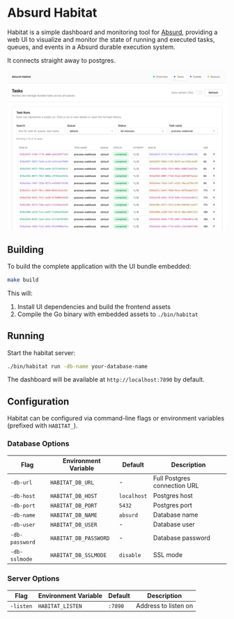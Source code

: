 # Absurd Habitat

Habitat is a simple dashboard and monitoring tool for [Absurd](https://github.com/earendil-works/absurd), providing a web UI to visualize and monitor the state of running and executed tasks, queues, and events in a Absurd durable execution system.

It connects straight away to postgres.

<div align="center">
  <img src="screenshot.png" width="550" alt="Screenshot of habitat dashboard">
</div>

## Building

To build the complete application with the UI bundle embedded:

```bash
make build
```

This will:
1. Install UI dependencies and build the frontend assets
2. Compile the Go binary with embedded assets to `./bin/habitat`

## Running

Start the habitat server:

```bash
./bin/habitat run -db-name your-database-name
```

The dashboard will be available at `http://localhost:7890` by default.

## Configuration

Habitat can be configured via command-line flags or environment variables (prefixed with `HABITAT_`).

### Database Options

| Flag | Environment Variable | Default | Description |
|------|---------------------|---------|-------------|
| `-db-url` | `HABITAT_DB_URL` | - | Full Postgres connection URL |
| `-db-host` | `HABITAT_DB_HOST` | `localhost` | Postgres host |
| `-db-port` | `HABITAT_DB_PORT` | `5432` | Postgres port |
| `-db-name` | `HABITAT_DB_NAME` | `absurd` | Database name |
| `-db-user` | `HABITAT_DB_USER` | - | Database user |
| `-db-password` | `HABITAT_DB_PASSWORD` | - | Database password |
| `-db-sslmode` | `HABITAT_DB_SSLMODE` | `disable` | SSL mode |

### Server Options

| Flag | Environment Variable | Default | Description |
|------|---------------------|---------|-------------|
| `-listen` | `HABITAT_LISTEN` | `:7890` | Address to listen on |
